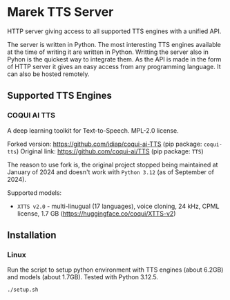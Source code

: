 # Marek TTS Server

HTTP server giving access to all supported TTS engines with a unified API.

The server is written in Python. The most interesting TTS engines available at the time of writing it are written in Python. Writting the server also in Pyhon is the quickest way to integrate them. As the API is made in the form of HTTP server it gives an easy access from any programming language. It can also be hosted remotely.

## Supported TTS Engines

### COQUI AI TTS

A deep learning toolkit for Text-to-Speech. MPL-2.0 license.

Forked version: https://github.com/idiap/coqui-ai-TTS (pip package: `coqui-tts`)
Original link: https://github.com/coqui-ai/TTS (pip package: `TTS`)

The reason to use fork is, the original project stopped being maintained at January of 2024 and doesn't work with `Python 3.12` (as of September of 2024).

Supported models:
- `XTTS v2.0` - multi-linugual (17 languages), voice cloning, 24 kHz, CPML license, 1.7 GB (https://huggingface.co/coqui/XTTS-v2)

## Installation

### Linux

Run the script to setup python environment with TTS engines (about 6.2GB) and models (about 1.7GB). Tested with Python 3.12.5.

``` shell
./setup.sh
```
